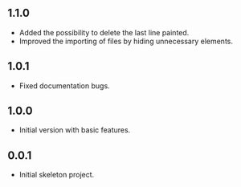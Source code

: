 ## 1.1.0

* Added the possibility to delete the last line painted.
* Improved the importing of files by hiding unnecessary elements.

## 1.0.1

* Fixed documentation bugs.

## 1.0.0

* Initial version with basic features.

## 0.0.1

* Initial skeleton project.
